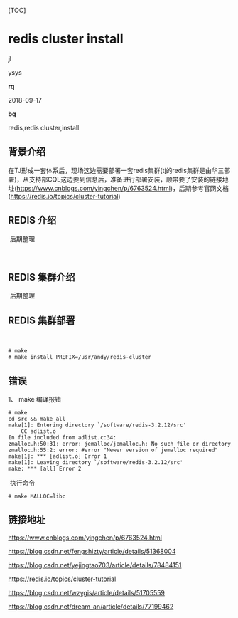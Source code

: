 [TOC]

# redis cluster install

**jl**

ysys

**rq**

2018-09-17

**bq**

redis,redis cluster,install



## 背景介绍

​	在TJ形成一套体系后，现场这边需要部署一套redis集群(tj的redis集群是由华三部署)，从支持部CQL这边要到信息后，准备进行部署安装，顺带要了安装的链接地址(https://www.cnblogs.com/yingchen/p/6763524.html)，后期参考官网文档(https://redis.io/topics/cluster-tutorial)



## REDIS 介绍

​	后期整理

​	

## REDIS 集群介绍

​	后期整理



## REDIS 集群部署

​	

```
# make
# make install PREFIX=/usr/andy/redis-cluster
```













## 错误

1、	make 编译报错

```
# make
cd src && make all
make[1]: Entering directory `/software/redis-3.2.12/src'
    CC adlist.o
In file included from adlist.c:34:
zmalloc.h:50:31: error: jemalloc/jemalloc.h: No such file or directory
zmalloc.h:55:2: error: #error "Newer version of jemalloc required"
make[1]: *** [adlist.o] Error 1
make[1]: Leaving directory `/software/redis-3.2.12/src'
make: *** [all] Error 2
```

​	执行命令

```
# make MALLOC=libc
```







## 链接地址

https://www.cnblogs.com/yingchen/p/6763524.html

https://blog.csdn.net/fengshizty/article/details/51368004

https://blog.csdn.net/yejingtao703/article/details/78484151

https://redis.io/topics/cluster-tutorial

https://blog.csdn.net/wzygis/article/details/51705559

https://blog.csdn.net/dream_an/article/details/77199462
